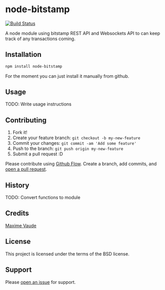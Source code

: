 # node-bitstamp

[![Build Status](https://travis-ci.org/myNodeModules/node-bitstamp.svg)](https://travis-ci.org/myNodeModules/node-bitstamp)

A node module using bitstamp REST API and Websockets API to can keep track of any transactions coming.

## Installation

```sh
npm install node-bitstamp
```
For the moment you can just install it manually from github.

## Usage

TODO: Write usage instructions

## Contributing

1. Fork it!
2. Create your feature branch: `git checkout -b my-new-feature`
3. Commit your changes: `git commit -am 'Add some feature'`
4. Push to the branch: `git push origin my-new-feature`
5. Submit a pull request :D

Please contribute using [Github Flow](https://guides.github.com/introduction/flow/). Create a branch, add commits, and [open a pull request](https://github.com/myNodeModules/node-bitstamp/compare/).

## History

TODO: Convert functions to module

## Credits

[Maxime Vaude](http://mvaude.com)

## License

This project is licensed under the terms of the BSD license.

## Support

Please [open an issue](https://github.com/myNodeModules/node-bitstamp/issues/new) for support.
